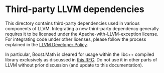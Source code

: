 # Third-party LLVM dependencies

This directory contains third-party dependencies used in various components of LLVM.
Integrating a new third-party dependency generally requires it to be licensed under
the Apache-with-LLVM-exception license. For integrating code under other licenses,
please follow the process explained in the [LLVM Developer Policy](https://llvm.org/docs/DeveloperPolicy.html#copyright-license-and-patents).

In particular, Boost.Math is cleared for usage within the libc++ compiled library
exclusively as discussed in [this RFC](https://discourse.llvm.org/t/rfc-libc-taking-a-dependency-on-boost-math-for-the-c-17-math-special-functions).
Do not use it in other parts of LLVM without prior discussion (and update to this documentation).
